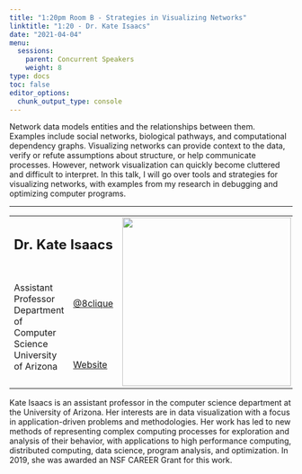 ```yaml
---
title: "1:20pm Room B - Strategies in Visualizing Networks"
linktitle: "1:20 - Dr. Kate Isaacs"
date: "2021-04-04"
menu:
  sessions:
    parent: Concurrent Speakers
    weight: 8
type: docs
toc: false
editor_options:
  chunk_output_type: console
---
```

Network data models entities and the relationships between them. Examples include social networks, biological pathways, and computational dependency graphs. Visualizing networks can provide context to the data, verify or refute assumptions about structure, or help communicate processes. However, network visualization can quickly become cluttered and difficult to interpret. In this talk, I will go over tools and strategies for visualizing networks, with examples from my research in debugging and optimizing computer programs.


<hr style="width: 100%; text-align: center; margin-left: 0;" />


<TABLE class="bio-table">
<TR>
<TD COLSPAN="2"><h2>Dr. Kate Isaacs</h2></TD>
<TD ROWSPAN="4"><img style="float: left;" src="/img/kate-isaacs.png" width="300" /></TD>
</TR>
<TR>
<TD ROWSPAN="3">Assistant Professor<br>
Department of Computer Science<br>
University of Arizona</TD>

<TD><i class="fab fa-twitter"></i> <a href="https://twitter.com/8clique" target="_blank" rel="noopener">@8clique</a>
</TD>
</TR>
<TR>
<TD><i class="fa fa-link"></i> <a href="http://hdc.cs.arizona.edu/people/kisaacs/" target="_blank" rel="noopener">Website</a>
</TD>
</TR>
</TABLE>

Kate Isaacs is an assistant professor in the computer science department at the University of Arizona. Her interests are in data visualization with a focus in application-driven problems and methodologies. Her work has led to new methods of representing complex computing processes for exploration and analysis of their behavior, with applications to high performance computing, distributed computing, data science, program analysis, and optimization. In 2019, she was awarded an NSF CAREER Grant for this work.